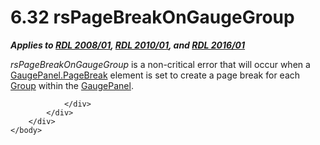 <html dir="LTR" xmlns:mshelp="http://msdn.microsoft.com/mshelp" xmlns:ddue="http://ddue.schemas.microsoft.com/authoring/2003/5" xmlns:xlink="http://www.w3.org/1999/xlink" xmlns:tool="http://www.microsoft.com/tooltip">
    <head>
        <meta http-equiv="Content-Type" content="text/html; CHARSET=utf-8"></meta>
        <meta name="save" content="history"></meta>
        <title>6.32 rsPageBreakOnGaugeGroup</title>
        <xml>
            <mshelp:toctitle title="6.32 rsPageBreakOnGaugeGroup"></mshelp:toctitle>
            <mshelp:rltitle title="[MS-RDL]: rsPageBreakOnGaugeGroup"></mshelp:rltitle>
            <mshelp:keyword index="A" term="b9c221b0-fd1d-49c5-bbe9-ca9f4e10d67b"></mshelp:keyword>
            <mshelp:attr name="DCSext.ContentType" value="open specification"></mshelp:attr>
            <mshelp:attr name="AssetID" value="b9c221b0-fd1d-49c5-bbe9-ca9f4e10d67b"></mshelp:attr>
            <mshelp:attr name="TopicType" value="kbRef"></mshelp:attr>
            <mshelp:attr name="DCSext.Title" value="[MS-RDL]: rsPageBreakOnGaugeGroup" />
        </xml>
    </head>
    <body>
        <div id="header">
            <h1 class="heading">6.32 rsPageBreakOnGaugeGroup</h1>
        </div>
        <div id="mainSection">
            <div id="mainBody">
                <div id="allHistory" class="saveHistory"></div>
                <div id="sectionSection0" class="section" name="collapseableSection">
                    

<p><b><i>Applies to </i></b><a href="1e855f94-4617-47e4-b89e-0856c6cb420f.md"><b><i>RDL 2008/01</i></b></a><b><i>,
</i></b><a href="3428e690-a348-4ec7-8a6a-8efb42d2cdee.md"><b><i>RDL 2010/01</i></b></a><b><i>,
and </i></b><a href="52ce3983-2bfc-4e72-9359-42aaf5fe4509.md"><b><i>RDL 2016/01</i></b></a></p>

<p><i>rsPageBreakOnGaugeGroup</i> is a non-critical error that
will occur when a <a href="f8f2355c-f59b-4962-ab91-0c800dba5c5f.md">GaugePanel.PageBreak</a>
element is set to create a page break for each <a href="dbfff811-1be7-4e8b-a5d2-6cc522317fbe.md">Group</a> within the <a href="f01744d3-79fa-4f30-94bf-a1ffa6bde2ac.md">GaugePanel</a>.</p>


                </div>
            </div>
        </div>
    </body>
</html>